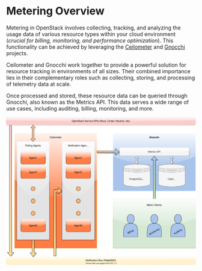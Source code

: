 # Metering Overview

Metering in OpenStack involves collecting, tracking, and analyzing the
usage data of various resource types within your cloud environment (_crucial
for billing, monitoring, and performance optimization_). This functionality
can be achieved by leveraging the [Ceilometer](metering-ceilometer.md) and 
[Gnocchi](metering-gnocchi.md) projects.

Ceilometer and Gnocchi work together to provide a powerful solution for
resource tracking in environments of all sizes. Their combined importance
lies in their complementary roles such as collecting, storing, and 
processing of telemetry data at scale.

Once processed and stored, these resource data can be queried through Gnocchi,
also known as the Metrics API. This data serves a wide range of use cases,
including auditing, billing, monitoring, and more.

![Metering Overview](assets/images/metering-overview.svg)
